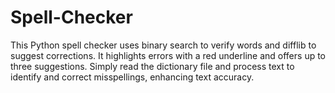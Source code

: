 # Spell-Checker
This Python spell checker uses binary search to verify words and difflib to suggest corrections. It highlights errors with a red underline and offers up to three suggestions. Simply read the dictionary file and process text to identify and correct misspellings, enhancing text accuracy.
